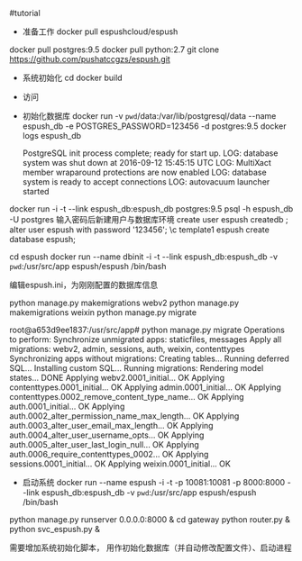 #tutorial

- 准备工作
docker pull espushcloud/espush

docker pull postgres:9.5
docker pull python:2.7
git clone https://github.com/pushatccgzs/espush.git

- 系统初始化
cd 
docker build 

- 访问


- 初始化数据库
docker run -v `pwd`/data:/var/lib/postgresql/data --name espush\_db -e POSTGRES\_PASSWORD=123456 -d postgres:9.5
docker logs espush\_db

    PostgreSQL init process complete; ready for start up.
    LOG:  database system was shut down at 2016-09-12 15:45:15 UTC
    LOG:  MultiXact member wraparound protections are now enabled
    LOG:  database system is ready to accept connections
    LOG:  autovacuum launcher started
    

docker run -i -t --link espush_db:espush_db postgres:9.5 psql -h espush_db -U postgres
输入密码后新建用户与数据库环境
create user espush createdb ;
alter user espush with password '123456';
\c template1 espush
create database espush;

cd espush
docker run --name dbinit -i -t --link espush_db:espush_db -v `pwd`:/usr/src/app espush/espush /bin/bash

编辑espush.ini，为刚刚配置的数据库信息

python manage.py makemigrations webv2
python manage.py makemigrations weixin
python manage.py migrate


root@a653d9ee1837:/usr/src/app# python manage.py migrate
Operations to perform:
  Synchronize unmigrated apps: staticfiles, messages
  Apply all migrations: webv2, admin, sessions, auth, weixin, contenttypes
Synchronizing apps without migrations:
  Creating tables...
    Running deferred SQL...
  Installing custom SQL...
Running migrations:
  Rendering model states... DONE
  Applying webv2.0001_initial... OK
  Applying contenttypes.0001_initial... OK
  Applying admin.0001_initial... OK
  Applying contenttypes.0002_remove_content_type_name... OK
  Applying auth.0001_initial... OK
  Applying auth.0002_alter_permission_name_max_length... OK
  Applying auth.0003_alter_user_email_max_length... OK
  Applying auth.0004_alter_user_username_opts... OK
  Applying auth.0005_alter_user_last_login_null... OK
  Applying auth.0006_require_contenttypes_0002... OK
  Applying sessions.0001_initial... OK
  Applying weixin.0001_initial... OK


- 启动系统
docker run --name espush -i -t -p 10081:10081 -p 8000:8000 --link espush_db:espush_db -v `pwd`:/usr/src/app espush/espush /bin/bash

python manage.py runserver 0.0.0.0:8000 &
cd gateway
python router.py &
python svc_espush.py &

需要增加系统初始化脚本， 用作初始化数据库（并自动修改配置文件）、启动进程

